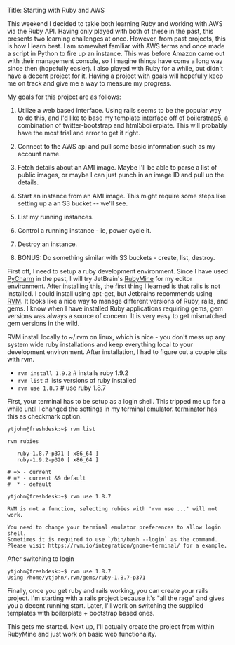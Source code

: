Title: Starting with Ruby and AWS

This weekend I decided to takle both learning Ruby and working with AWS via the Ruby API. Having only played with both of these in the past, this presents two learning challenges at once. However, from past projects, this is how I learn best. I am somewhat familiar with AWS terms and once made a script in Python to fire up an instance. This was before Amazon came out with their management console, so I imagine things have come a long way since then (hopefully easier). I also played with Ruby for a while, but didn't have a decent project for it. Having a project with goals will hopefully keep me on track and give me a way to measure my progress.

My goals for this project are as follows:

1. Utilize a web based interface. Using rails seems to be the popular way to do this, and I'd like to base my template interface off of [boilerstrap5], a combination of twitter-bootstrap and html5boilerplate. This will probably have the most trial and error to get it right.

[boilerstrap5]: https://github.com/ytjohn/boilerstrap5

2. Connect to the AWS api and pull some basic information such as my account name.

3. Fetch details about an AMI image. Maybe I'll be able to parse a list of public images, or maybe I can just punch in an image ID and pull up the details. 

4. Start an instance from an AMI image. This might require some steps like setting up a an S3 bucket -- we'll see.

5. List my running instances.

6. Control a running instance - ie, power cycle it.

7. Destroy an instance.

8. BONUS: Do something similar with S3 buckets - create, list, destroy.


First off, I need to setup a ruby development environment. Since I have used [PyCharm](www.jetbrains.com/pycharm/) in the past, I will try JetBrain's [RubyMine](http://www.jetbrains.com/ruby/) for my editor environment. After installing this, the first thing I learned is that rails is not installed. I could install using apt-get, but Jetbrains recommends using [RVM](htts://rvm.io/). It looks like a nice way to manage different versions of Ruby, rails, and gems. I know when I have installed Ruby applications requiring gems, gem versions was always a source of concern. It is very easy to get mismatched gem versions in the wild.

RVM install locally to ~/.rvm on linux, which is nice - you don't mess up any system wide ruby installations and keep everything local to your development environment. After installation, I had to figure out a couple bits with rvm. 

- `rvm install 1.9.2` # installs ruby 1.9.2
- `rvm list` # lists versions of ruby installed
- `rvm use 1.8.7` # use ruby 1.8.7

First, your terminal has to be setup as a login shell. This tripped me up for a while until I changed the settings in my terminal emulator. [terminator] has this as checkmark option.

[terminator]: http://software.jessies.org/terminator

	ytjohn@freshdesk:~$ rvm list

	rvm rubies

	   ruby-1.8.7-p371 [ x86_64 ]
	   ruby-1.9.2-p320 [ x86_64 ]

	# => - current
	# =* - current && default
	#  * - default

	ytjohn@freshdesk:~$ rvm use 1.8.7

	RVM is not a function, selecting rubies with 'rvm use ...' will not work.

	You need to change your terminal emulator preferences to allow login shell.
	Sometimes it is required to use `/bin/bash --login` as the command.
	Please visit https://rvm.io/integration/gnome-terminal/ for a example.

After switching to login

	ytjohn@freshdesk:~$ rvm use 1.8.7
	Using /home/ytjohn/.rvm/gems/ruby-1.8.7-p371

Finally, once you get ruby and rails working, you can create your rails project. I'm starting with a rails project because it's "all the rage" and gives you a decent running start. Later, I'll work on switching the supplied templates with boilerplate + bootstrap based ones.

This gets me started. Next up, I'll actually create the project from within RubyMine and just work on basic web functionality.

